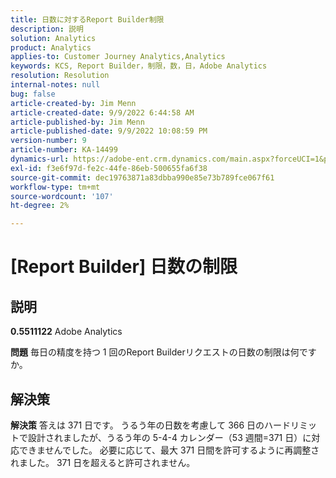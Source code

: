 ```yaml
---
title: 日数に対するReport Builder制限
description: 説明
solution: Analytics
product: Analytics
applies-to: Customer Journey Analytics,Analytics
keywords: KCS, Report Builder，制限，数，日，Adobe Analytics
resolution: Resolution
internal-notes: null
bug: false
article-created-by: Jim Menn
article-created-date: 9/9/2022 6:44:58 AM
article-published-by: Jim Menn
article-published-date: 9/9/2022 10:08:59 PM
version-number: 9
article-number: KA-14499
dynamics-url: https://adobe-ent.crm.dynamics.com/main.aspx?forceUCI=1&pagetype=entityrecord&etn=knowledgearticle&id=fcd64fe9-0a30-ed11-9db1-0022480866ad
exl-id: f3e6f97d-fe2c-44fe-86eb-500655fa6f38
source-git-commit: dec19763871a83dbba990e85e73b789fce067f61
workflow-type: tm+mt
source-wordcount: '107'
ht-degree: 2%

---
```


# [Report Builder] 日数の制限

## 説明


<b>0.5511122</b>
Adobe Analytics

<b>問題</b>
毎日の精度を持つ 1 回のReport Builderリクエストの日数の制限は何ですか。


## 解決策


<b>解決策</b>
答えは 371 日です。
うるう年の日数を考慮して 366 日のハードリミットで設計されましたが、うるう年の 5-4-4 カレンダー（53 週間=371 日）に対応できませんでした。
必要に応じて、最大 371 日間を許可するように再調整されました。
371 日を超えると許可されません。
